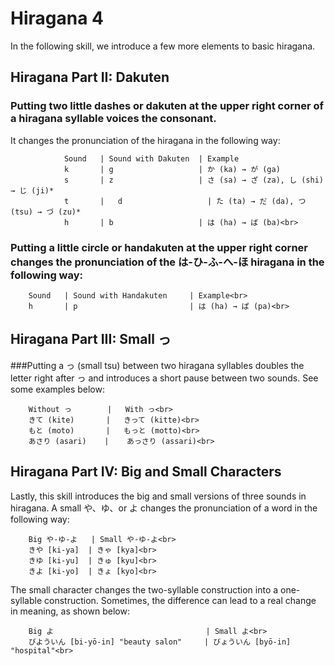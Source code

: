 # Hiragana 4 <br>
In the following skill, we introduce a few more elements to basic hiragana.<br>

## Hiragana Part II: Dakuten<br>
### Putting two little dashes or dakuten at the upper right corner of a hiragana syllable voices the consonant. <br>
It changes the pronunciation of the hiragana in the following way:<br>
                
                Sound   | Sound with Dakuten  | Example 
                k       | g                   | か (ka) → が (ga) 
                s       | z                   | さ (sa) → ざ (za), し (shi) → じ (ji)* 
                t       |	d                   | た (ta) → だ (da), つ (tsu) → づ (zu)* 
                h       | b                   |	は (ha) → ば (ba)<br>

### Putting a little circle or handakuten at the upper right corner changes the pronunciation of the は-ひ-ふ-へ-ほ hiragana in the following way:<br>
        Sound 	| Sound with Handakuten 	| Example<br>
        h 	    | p 	                    | は (ha) → ぱ (pa)<br>

## Hiragana Part III: Small っ<br>
###Putting a っ (small tsu) between two hiragana syllables doubles the letter right after っ and introduces a short pause between two sounds. See some examples below:<br>

        Without っ        |   With っ<br>
        きて (kite)       |   きって (kitte)<br>
        もと (moto)       |   もっと (motto)<br>
        あさり (asari)    |    あっさり (assari)<br>

## Hiragana Part IV: Big and Small Characters<br>
Lastly, this skill introduces the big and small versions of three sounds in hiragana. A small や、ゆ、or よ changes the pronunciation of a word in the following way:<br>

        Big や-ゆ-よ 	| Small や-ゆ-よ<br>
        きや [ki-ya] 	| きゃ [kya]<br>
        きゆ [ki-yu] 	| きゅ [kyu]<br>
        きよ [ki-yo] 	| きょ [kyo]<br>

The small character changes the two-syllable construction into a one-syllable construction. Sometimes, the difference can lead to a real change in meaning, as shown below:<br>

        Big よ 	                               | Small よ<br>
        びよういん [bi-yō-in] "beauty salon"   	| びょういん [byō-in] "hospital"<br>
        
<br>
